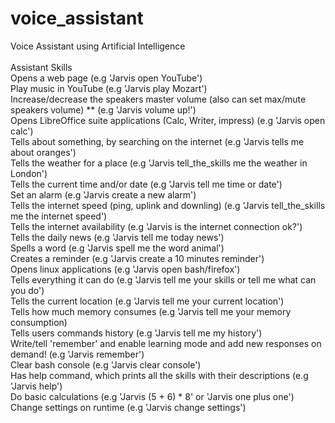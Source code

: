 # voice_assistant
Voice Assistant using Artificial Intelligence
<br>
<br>
Assistant Skills<br>
Opens a web page (e.g 'Jarvis open YouTube')<br>
Play music in YouTube (e.g 'Jarvis play Mozart')<br>
Increase/decrease the speakers master volume (also can set max/mute speakers volume) ** (e.g 'Jarvis volume up!')<br>
Opens LibreOffice suite applications (Calc, Writer, impress) (e.g 'Jarvis open calc')<br>
Tells about something, by searching on the internet (e.g 'Jarvis tells me about oranges')<br>
Tells the weather for a place (e.g 'Jarvis tell_the_skills me the weather in London')<br>
Tells the current time and/or date (e.g 'Jarvis tell me time or date')<br>
Set an alarm (e.g 'Jarvis create a new alarm')<br>
Tells the internet speed (ping, uplink and downling) (e.g 'Jarvis tell_the_skills me the internet speed')<br>
Tells the internet availability (e.g 'Jarvis is the internet connection ok?')<br>
Tells the daily news (e.g 'Jarvis tell me today news')<br>
Spells a word (e.g 'Jarvis spell me the word animal')<br>
Creates a reminder (e.g 'Jarvis create a 10 minutes reminder')<br>
Opens linux applications (e.g 'Jarvis open bash/firefox')<br>
Tells everything it can do (e.g 'Jarvis tell me your skills or tell me what can you do')<br>
Tells the current location (e.g 'Jarvis tell me your current location')<br>
Tells how much memory consumes (e.g 'Jarvis tell me your memory consumption)<br>
Tells users commands history (e.g 'Jarvis tell me my history')<br>
Write/tell 'remember' and enable learning mode and add new responses on demand! (e.g 'Jarvis remember')<br>
Clear bash console (e.g 'Jarvis clear console')<br>
Has help command, which prints all the skills with their descriptions (e.g 'Jarvis help')<br>
Do basic calculations (e.g 'Jarvis (5 + 6) * 8' or 'Jarvis one plus one')<br>
Change settings on runtime (e.g 'Jarvis change settings')<br>
